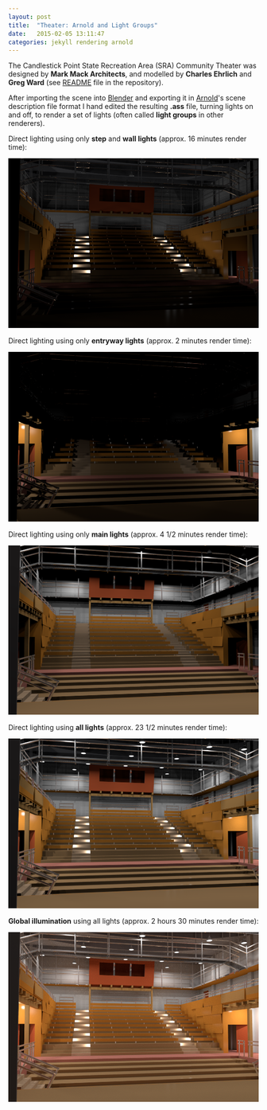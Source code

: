 ```yaml
---
layout: post
title:  "Theater: Arnold and Light Groups"
date:   2015-02-05 13:11:47
categories: jekyll rendering arnold
---
```


The Candlestick Point State Recreation Area (SRA) Community Theater
was designed by __Mark Mack Architects__, and modelled by __Charles
Ehrlich__ and __Greg Ward__ (see [README][readme] file in the
repository).

After importing the scene into [Blender][blender] and exporting it in
[Arnold][arnold]'s scene description file format I hand edited the
resulting __.ass__ file, turning lights on and off, to render a set of
lights (often called __light groups__ in other renderers).

Direct lighting using only __step__ and __wall lights__ (approx. 16
minutes render time):

<img src="/assets/theater_arnold_step_and_wall_lights.png" alt="Arnold
direct lighting of the step and wall lights." width="600"
class="img-thumbnail"/>

Direct lighting using only __entryway lights__ (approx. 2 minutes
render time):

<img src="/assets/theater_arnold_entryway_lights.png" alt="Arnold
direct lighting of the two entryways." width="600"
class="img-thumbnail"/>

Direct lighting using only __main lights__ (approx. 4 1/2 minutes
render time):

<img src="/assets/theater_arnold_main_lights.png" alt="Arnold direct
lighting of the main lights." width="600" class="img-thumbnail"/>

Direct lighting using __all lights__ (approx. 23 1/2 minutes render
time):

<img src="/assets/theater_arnold_direct_lighting.png" alt="Arnold
direct lighting of all light sources." width="600"
class="img-thumbnail"/>

__Global illumination__ using all lights (approx. 2 hours 30 minutes
render time):

<img src="/assets/theater_arnold_global_illumination.png" alt="Arnold
with global illumination." width="600"
class="img-thumbnail"/>

[readme]:  https://github.com/wahn/export_multi/tree/master/06_theater
[blender]: http://www.blender.org
[arnold]:  http://www.solidangle.com
